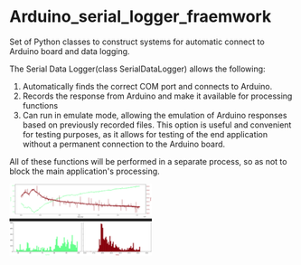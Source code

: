 # Arduino_serial_logger_fraemwork
Set of Python classes to construct systems for automatic connect to Arduino board and data logging.

The Serial Data Logger(class SerialDataLogger)    allows the following:

1) Automatically finds the correct COM port and connects to Arduino.
2) Records the response from Arduino and make it available for processing functions
3) Can run in emulate mode, allowing the emulation of Arduino responses based on previously recorded files.
This option is useful and convenient for testing purposes, as it allows for testing of the end application without a permanent connection to the Arduino board.


All of these functions will be performed in a separate process, so as not to block the main application's processing.

<img src="img/exmp_0.png" align = center width=50% height=50%>

